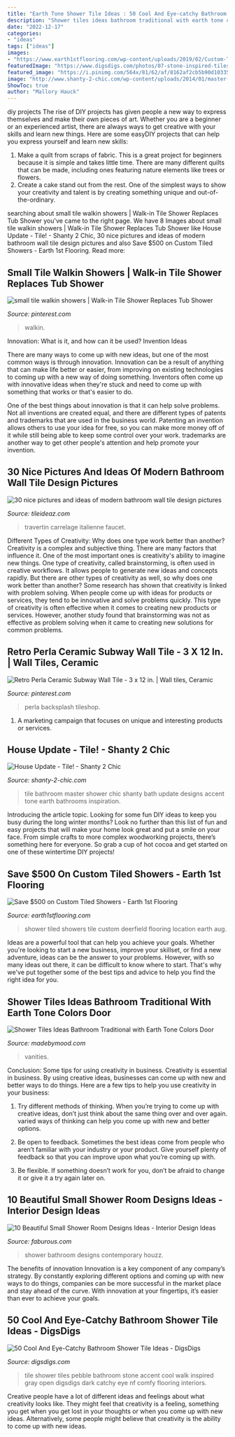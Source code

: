 ```yaml
---
title: "Earth Tone Shower Tile Ideas : 50 Cool And Eye-catchy Bathroom Shower Tile Ideas"
description: "Shower tiles ideas bathroom traditional with earth tone colors door"
date: "2022-12-17"
categories:
- "ideas"
tags: ["ideas"]
images:
- "https://www.earth1stflooring.com/wp-content/uploads/2019/02/Custom-Tiled-Shower-Deerfield-e1550762834512-768x1024.jpg"
featuredImage: "https://www.digsdigs.com/photos/07-stone-inspired-tiles-with-a-pebble-accent.jpg"
featured_image: "https://i.pinimg.com/564x/81/62/af/8162af2cb5b90d10335c7067cb7be4c7--small-tile-shower-slate-shower.jpg?b=t"
image: "http://www.shanty-2-chic.com/wp-content/uploads/2014/01/master-bath-3-inspiration.jpg"
ShowToc: true
author: "Mallory Hauck"
---
```



diy projects
The rise of DIY projects has given people a new way to express themselves and make their own pieces of art. Whether you are a beginner or an experienced artist, there are always ways to get creative with your skills and learn new things. Here are some easyDIY projects that can help you express yourself and learn new skills:
1) Make a quilt from scraps of fabric. This is a great project for beginners because it is simple and takes little time. There are many different quilts that can be made, including ones featuring nature elements like trees or flowers.
2) Create a cake stand out from the rest. One of the simplest ways to show your creativity and talent is by creating something unique and out-of-the-ordinary.

	

		
searching about small tile walkin showers | Walk-in Tile Shower Replaces Tub Shower you've came to the right page. We have 8 Images about small tile walkin showers | Walk-in Tile Shower Replaces Tub Shower like House Update - Tile! - Shanty 2 Chic, 30 nice pictures and ideas of modern bathroom wall tile design pictures and also Save $500 on Custom Tiled Showers - Earth 1st Flooring. Read more:
		
    
## Small Tile Walkin Showers | Walk-in Tile Shower Replaces Tub Shower

<img loading=lazy src="https://i.pinimg.com/564x/81/62/af/8162af2cb5b90d10335c7067cb7be4c7--small-tile-shower-slate-shower.jpg?b=t" onerror="this.onerror=null;this.src='https://tse1.mm.bing.net/th?id=OIP.WJAgeR_GVkfZa1xFIlw2QwHaJ4&amp;pid=15.1';" alt="small tile walkin showers | Walk-in Tile Shower Replaces Tub Shower">

_Source: pinterest.com_

>walkin. 

	

Innovation: What is it, and how can it be used?
Invention Ideas

There are many ways to come up with new ideas, but one of the most common ways is through innovation. Innovation can be a result of anything that can make life better or easier, from improving on existing technologies to coming up with a new way of doing something. Inventors often come up with innovative ideas when they're stuck and need to come up with something that works or that's easier to do.

One of the best things about innovation is that it can help solve problems. Not all inventions are created equal, and there are different types of patents and trademarks that are used in the business world. Patenting an invention allows others to use your idea for free, so you can make more money off of it while still being able to keep some control over your work. trademarks are another way to get other people's attention and help promote your invention.

    
## 30 Nice Pictures And Ideas Of Modern Bathroom Wall Tile Design Pictures

<img loading=lazy src="https://www.tileideaz.com/wp-content/uploads/2015/09/Likable-Interior-Bathroom-Design-With-Rustic-Vintage-Tile-Patterns-And-Patterned-Shower-Walls-And-Glass-Shower-Ideas-Image.jpg" onerror="this.onerror=null;this.src='https://tse3.mm.bing.net/th?id=OIP.tOkRjCrgqlyRpn44fBMdRwHaJ4&amp;pid=15.1';" alt="30 nice pictures and ideas of modern bathroom wall tile design pictures">

_Source: tileideaz.com_

>travertin carrelage italienne faucet. 

	

Different Types of Creativity: Why does one type work better than another?
Creativity is a complex and subjective thing. There are many factors that influence it. One of the most important ones is creativity's ability to imagine new things. One type of creativity, called brainstorming, is often used in creative workflows. It allows people to generate new ideas and concepts rapidly. But there are other types of creativity as well, so why does one work better than another?
Some research has shown that creativity is linked with problem solving. When people come up with ideas for products or services, they tend to be innovative and solve problems quickly. This type of creativity is often effective when it comes to creating new products or services. However, another study found that brainstorming was not as effective as problem solving when it came to creating new solutions for common problems.

    
## Retro Perla Ceramic Subway Wall Tile - 3 X 12 In. | Wall Tiles, Ceramic

<img loading=lazy src="https://i.pinimg.com/736x/eb/ca/bd/ebcabda2fd827b0abf44f6381947b847.jpg" onerror="this.onerror=null;this.src='https://tse2.mm.bing.net/th?id=OIP.15s-qO4JDy8_V2O-X-m57QHaJ3&amp;pid=15.1';" alt="Retro Perla Ceramic Subway Wall Tile - 3 x 12 in. | Wall tiles, Ceramic">

_Source: pinterest.com_

>perla backsplash tileshop. 

	

1. A marketing campaign that focuses on unique and interesting products or services.

    
## House Update - Tile! - Shanty 2 Chic

<img loading=lazy src="http://www.shanty-2-chic.com/wp-content/uploads/2014/01/master-bath-3-inspiration.jpg" onerror="this.onerror=null;this.src='https://tse3.mm.bing.net/th?id=OIP.gJ9u2eioPF1ry9uiE37LRgHaLH&amp;pid=15.1';" alt="House Update - Tile! - Shanty 2 Chic">

_Source: shanty-2-chic.com_

>tile bathroom master shower chic shanty bath update designs accent tone earth bathrooms inspiration. 

	

Introducing the article topic.
Looking for some fun DIY ideas to keep you busy during the long winter months? Look no further than this list of fun and easy projects that will make your home look great and put a smile on your face. From simple crafts to more complex woodworking projects, there’s something here for everyone. So grab a cup of hot cocoa and get started on one of these wintertime DIY projects!

    
## Save $500 On Custom Tiled Showers - Earth 1st Flooring

<img loading=lazy src="https://www.earth1stflooring.com/wp-content/uploads/2019/02/Custom-Tiled-Shower-Deerfield-e1550762834512-768x1024.jpg" onerror="this.onerror=null;this.src='https://tse3.mm.bing.net/th?id=OIP.0JuxOV_xnryATjAKEmKhcgHaJ4&amp;pid=15.1';" alt="Save $500 on Custom Tiled Showers - Earth 1st Flooring">

_Source: earth1stflooring.com_

>shower tiled showers tile custom deerfield flooring location earth aug. 

	

Ideas are a powerful tool that can help you achieve your goals. Whether you're looking to start a new business, improve your skillset, or find a new adventure, ideas can be the answer to your problems. However, with so many ideas out there, it can be difficult to know where to start. That's why we've put together some of the best tips and advice to help you find the right idea for you.

    
## Shower Tiles Ideas Bathroom Traditional With Earth Tone Colors Door

<img loading=lazy src="https://madebymood.com/wp-content/uploads/2017/05/shower-tiles-ideas-bathroom-traditional-with-lighting-freestanding-vanities.jpg" onerror="this.onerror=null;this.src='https://tse2.mm.bing.net/th?id=OIP.JE84BqCEy2XXEoZOLwtgoQHaLH&amp;pid=15.1';" alt="Shower Tiles Ideas Bathroom Traditional with Earth Tone Colors Door">

_Source: madebymood.com_

>vanities. 

	

Conclusion: Some tips for using creativity in business.
Creativity is essential in business. By using creative ideas, businesses can come up with new and better ways to do things. Here are a few tips to help you use creativity in your business:
1. Try different methods of thinking. When you’re trying to come up with creative ideas, don’t just think about the same thing over and over again. varied ways of thinking can help you come up with new and better options.

2. Be open to feedback. Sometimes the best ideas come from people who aren’t familiar with your industry or your product. Give yourself plenty of feedback so that you can improve upon what you’re coming up with.

3. Be flexible. If something doesn’t work for you, don’t be afraid to change it or give it a try again later on.

    
## 10 Beautiful Small Shower Room Designs Ideas - Interior Design Ideas

<img loading=lazy src="http://www.faburous.com/wp-content/uploads/2014/06/contemporary-small-bathroom-idea.jpg" onerror="this.onerror=null;this.src='https://tse4.mm.bing.net/th?id=OIP.1BINrEbRsd9t7zRr57ejogAAAA&amp;pid=15.1';" alt="10 Beautiful Small Shower Room Designs Ideas - Interior Design Ideas">

_Source: faburous.com_

>shower bathroom designs contemporary houzz. 

	

The benefits of innovation
Innovation is a key component of any company’s strategy. By constantly exploring different options and coming up with new ways to do things, companies can be more successful in the market place and stay ahead of the curve. With innovation at your fingertips, it’s easier than ever to achieve your goals.

    
## 50 Cool And Eye-Catchy Bathroom Shower Tile Ideas - DigsDigs

<img loading=lazy src="https://www.digsdigs.com/photos/07-stone-inspired-tiles-with-a-pebble-accent.jpg" onerror="this.onerror=null;this.src='https://tse4.mm.bing.net/th?id=OIP.P-WIbmBZ-sAm8TzHzupnXQHaLH&amp;pid=15.1';" alt="50 Cool And Eye-Catchy Bathroom Shower Tile Ideas - DigsDigs">

_Source: digsdigs.com_

>tile shower tiles pebble bathroom stone accent cool walk inspired gray open digsdigs dark catchy eye nf comfy flooring interiors. 

	

Creative people have a lot of different ideas and feelings about what creativity looks like. They might feel that creativity is a feeling, something you get when you get lost in your thoughts or when you come up with new ideas. Alternatively, some people might believe that creativity is the ability to come up with new ideas.

